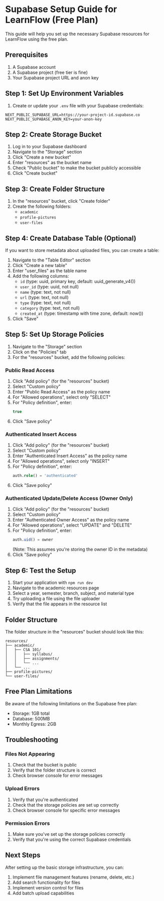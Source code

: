 # Supabase Setup Guide for LearnFlow (Free Plan)

This guide will help you set up the necessary Supabase resources for LearnFlow using the free plan.

## Prerequisites

1. A Supabase account
2. A Supabase project (free tier is fine)
3. Your Supabase project URL and anon key

## Step 1: Set Up Environment Variables

1. Create or update your `.env` file with your Supabase credentials:

```
NEXT_PUBLIC_SUPABASE_URL=https://your-project-id.supabase.co
NEXT_PUBLIC_SUPABASE_ANON_KEY=your-anon-key
```

## Step 2: Create Storage Bucket

1. Log in to your Supabase dashboard
2. Navigate to the "Storage" section
3. Click "Create a new bucket"
4. Enter "resources" as the bucket name
5. Check "Public bucket" to make the bucket publicly accessible
6. Click "Create bucket"

## Step 3: Create Folder Structure

1. In the "resources" bucket, click "Create folder"
2. Create the following folders:
   - `academic`
   - `profile-pictures`
   - `user-files`

## Step 4: Create Database Table (Optional)

If you want to store metadata about uploaded files, you can create a table:

1. Navigate to the "Table Editor" section
2. Click "Create a new table"
3. Enter "user_files" as the table name
4. Add the following columns:
   - `id` (type: uuid, primary key, default: uuid_generate_v4())
   - `user_id` (type: uuid, not null)
   - `name` (type: text, not null)
   - `url` (type: text, not null)
   - `type` (type: text, not null)
   - `category` (type: text, not null)
   - `created_at` (type: timestamp with time zone, default: now())
5. Click "Save"

## Step 5: Set Up Storage Policies

1. Navigate to the "Storage" section
2. Click on the "Policies" tab
3. For the "resources" bucket, add the following policies:

### Public Read Access

1. Click "Add policy" (for the "resources" bucket)
2. Select "Custom policy"
3. Enter "Public Read Access" as the policy name
4. For "Allowed operations", select only "SELECT"
5. For "Policy definition", enter:
   ```sql
   true
   ```
6. Click "Save policy"

### Authenticated Insert Access

1. Click "Add policy" (for the "resources" bucket)
2. Select "Custom policy"
3. Enter "Authenticated Insert Access" as the policy name
4. For "Allowed operations", select only "INSERT"
5. For "Policy definition", enter:
   ```sql
   auth.role() = 'authenticated'
   ```
6. Click "Save policy"

### Authenticated Update/Delete Access (Owner Only)

1. Click "Add policy" (for the "resources" bucket)
2. Select "Custom policy"
3. Enter "Authenticated Owner Access" as the policy name
4. For "Allowed operations", select "UPDATE" and "DELETE"
5. For "Policy definition", enter:
   ```sql
   auth.uid() = owner
   ```
   (Note: This assumes you're storing the owner ID in the metadata)
6. Click "Save policy"

## Step 6: Test the Setup

1. Start your application with `npm run dev`
2. Navigate to the academic resources page
3. Select a year, semester, branch, subject, and material type
4. Try uploading a file using the file uploader
5. Verify that the file appears in the resource list

## Folder Structure

The folder structure in the "resources" bucket should look like this:

```
resources/
├── academic/
│   ├── CSA 101/
│   │   ├── syllabus/
│   │   ├── assignments/
│   │   └── ...
│   └── ...
├── profile-pictures/
└── user-files/
```

## Free Plan Limitations

Be aware of the following limitations on the Supabase free plan:

- Storage: 1GB total
- Database: 500MB
- Monthly Egress: 2GB

## Troubleshooting

### Files Not Appearing

1. Check that the bucket is public
2. Verify that the folder structure is correct
3. Check browser console for error messages

### Upload Errors

1. Verify that you're authenticated
2. Check that the storage policies are set up correctly
3. Check browser console for specific error messages

### Permission Errors

1. Make sure you've set up the storage policies correctly
2. Verify that you're using the correct Supabase credentials

## Next Steps

After setting up the basic storage infrastructure, you can:

1. Implement file management features (rename, delete, etc.)
2. Add search functionality for files
3. Implement version control for files
4. Add batch upload capabilities
